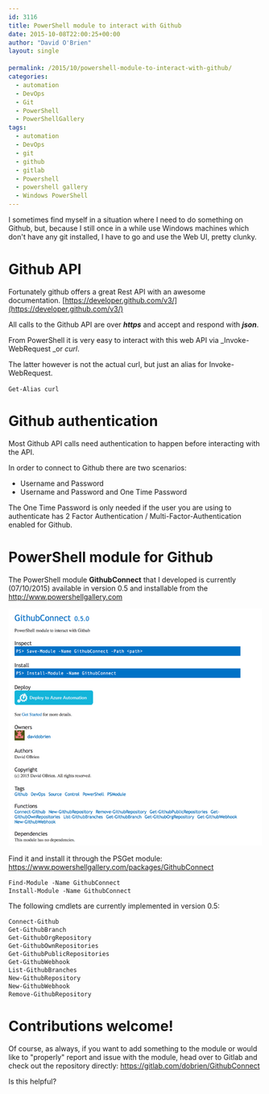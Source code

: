 ```yaml
---
id: 3116
title: PowerShell module to interact with Github
date: 2015-10-08T22:00:25+00:00
author: "David O'Brien"
layout: single

permalink: /2015/10/powershell-module-to-interact-with-github/
categories:
  - automation
  - DevOps
  - Git
  - PowerShell
  - PowerShellGallery
tags:
  - automation
  - DevOps
  - git
  - github
  - gitlab
  - Powershell
  - powershell gallery
  - Windows PowerShell
---
```

I sometimes find myself in a situation where I need to do something on Github, but, because I still once in a while use Windows machines which don't have any git installed, I have to go and use the Web UI, pretty clunky.

# Github API

Fortunately github offers a great Rest API with an awesome documentation. [https://developer.github.com/v3/](https://developer.github.com/v3/)

All calls to the Github API are over _**https**_ and accept and respond with _**json**_.

From PowerShell it is very easy to interact with this web API via _Invoke-WebRequest _or _curl_.

The latter however is not the actual curl, but just an alias for Invoke-WebRequest.

`Get-Alias curl`

# Github authentication

Most Github API calls need authentication to happen before interacting with the API.

In order to connect to Github there are two scenarios:

* Username and Password
* Username and Password and One Time Password

The One Time Password is only needed if the user you are using to authenticate has 2 Factor Authentication / Multi-Factor-Authentication enabled for Github.

# PowerShell module for Github

The PowerShell module **GithubConnect** that I developed is currently (07/10/2015) available in version 0.5 and installable from the <http://www.powershellgallery.com>

![image](/media/2015/10/2015-10-07_23-50-06.png)

Find it and install it through the PSGet module: <https://www.powershellgallery.com/packages/GithubConnect>

```
Find-Module -Name GithubConnect
Install-Module -Name GithubConnect
```

The following cmdlets are currently implemented in version 0.5:

```
Connect-Github
Get-GithubBranch
Get-GithubOrgRepository
Get-GithubOwnRepositories
Get-GithubPublicRepositories
Get-GithubWebhook
List-GithubBranches
New-GithubRepository
New-GithubWebhook
Remove-GithubRepository
```

# Contributions welcome!

Of course, as always, if you want to add something to the module or would like to "properly" report and issue with the module, head over to Gitlab and check out the repository directly: <https://gitlab.com/dobrien/GithubConnect>

Is this helpful?

